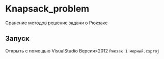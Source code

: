 # Knapsack_problem
Сранение методов решение задачи о Рюкзаке

## Запуск

Открыть с помощью VisualStudio Версия>2012 ```Рюкзак 1 мерный.csproj```
